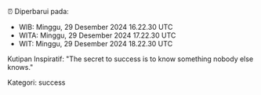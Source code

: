 ⏰ Diperbarui pada:
- WIB: Minggu, 29 Desember 2024 16.22.30 UTC
- WITA: Minggu, 29 Desember 2024 17.22.30 UTC
- WIT: Minggu, 29 Desember 2024 18.22.30 UTC

Kutipan Inspiratif:
"The secret to success is to know something nobody else knows."


Kategori: success

